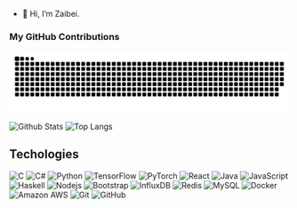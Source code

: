 - 👋 Hi, I’m Zaibei.

<!---
lizaibeim/lizaibeim is a ✨ special ✨ repository because its `README.md` (this file) appears on your GitHub profile.
You can click the Preview link to take a look at your changes.
--->


### My GitHub Contributions
<picture>
  <source media="(prefers-color-scheme: dark)" srcset="https://raw.githubusercontent.com/lizaibeim/lizaibeim/output/github-contribution-grid-snake-dark.svg">
  <source media="(prefers-color-scheme: light)" srcset="https://raw.githubusercontent.com/lizaibeim/lizaibeim/output/github-contribution-grid-snake.svg">
  <img alt="github contribution grid snake animation" src="https://raw.githubusercontent.com/lizaibeim/lizaibeim/output/github-contribution-grid-snake.svg">
</picture>     

![Github Stats](https://github-readme-stats.vercel.app/api?username=lizaibeim&hide_title=true&hide_border=true&count_private=true&show_icons=true&line_height=21&include_all_commits=true)
![Top Langs](https://github-readme-stats.vercel.app/api/top-langs/?username=lizaibeim&hide_border=true&layout=compact&langs_count=6)

## Techologies
![C](https://img.shields.io/badge/c-%2300599C.svg?style=flat&logo=c%2B%2B&logoColor=white)
![C#](https://img.shields.io/badge/c%23-%23239120.svg?style=flat&logo=c-sharp&logoColor=white)
![Python](https://img.shields.io/badge/-Python-black?style=flat-square&logo=Python)
![TensorFlow](https://img.shields.io/badge/TensorFlow-%23FF6F00.svg?style=flat-square&logo=TensorFlow&logoColor=white)
![PyTorch](https://img.shields.io/badge/PyTorch-%23EE4C2C.svg?style=flat-square&logo=PyTorch&logoColor=white)
![React](https://img.shields.io/badge/-React-black?style=flat-square&logo=react)
![Java](https://img.shields.io/badge/-java-E34A86?style=flat-square&logo=java)
![JavaScript](https://img.shields.io/badge/-JavaScript-black?style=flat-square&logo=javascript)
![Haskell](https://img.shields.io/badge/-Haskell-black?style=flat-square&logo=haskell)
![Nodejs](https://img.shields.io/badge/-Nodejs-black?style=flat-square&logo=Node.js)
![Bootstrap](https://img.shields.io/badge/-Bootstrap-563D7C?style=flat-square&logo=bootstrap)
![InfluxDB](https://img.shields.io/badge/-InfluxDB-black?style=flat-square&logo=influxdb)
![Redis](https://img.shields.io/badge/-Redis-black?style=flat-square&logo=Redis)
![MySQL](https://img.shields.io/badge/-MySQL-black?style=flat-square&logo=mysql)
![Docker](https://img.shields.io/badge/-Docker-black?style=flat-square&logo=docker)
![Amazon AWS](https://img.shields.io/badge/Amazon%20AWS-232F3E?style=flat-square&logo=amazon-aws)
![Git](https://img.shields.io/badge/-Git-black?style=flat-square&logo=git)
![GitHub](https://img.shields.io/badge/-GitHub-181717?style=flat-square&logo=github)
